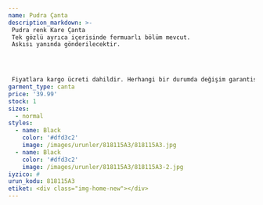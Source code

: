 ```yaml
---
name: Pudra Çanta
description_markdown: >-
 Pudra renk Kare Çanta
 Tek gözlü ayrıca içerisinde fermuarlı bölüm mevcut.
 Askısı yanında gönderilecektir.
 



 Fiyatlara kargo ücreti dahildir. Herhangi bir durumda değişim garantisi vardır.
garment_type: canta
price: '39.99'
stock: 1
sizes:
  - normal
styles:
  - name: Black
    color: '#dfd3c2'
    image: /images/urunler/818115A3/818115A3.jpg
  - name: Black
    color: '#dfd3c2'
    image: /images/urunler/818115A3/818115A3-2.jpg
iyzico: #
urun_kodu: 818115A3
etiket: <div class="img-home-new"></div>
---
```


<!--<div class="img-home-new"></div>-->
	
<!--<div class="indirim"> %7</div>-->
